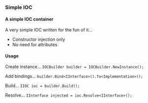 ### Simple IOC

#### A simple IOC container

A very simple IOC written for the fun of it...

* Constructor injection only
* No need for attributes

#### Usage

Create instance...
`IOCBuilder builder = IOCBuilder.NewInstance();`

Add bindings...
`builder.Bind<IInterface>().To<Implementation>();`

Build...
`IIOC ioc = builder.Build();`

Resolve...
`IInterface injected = ioc.Resolve<IInterface>();`
